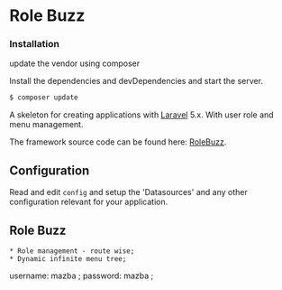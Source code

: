 # Role Buzz 


### Installation

update the vendor using composer

Install the dependencies and devDependencies and start the server.

```sh
$ composer update
```





A skeleton for creating applications with [Laravel](https://laravel.com) 5.x.
With user role and menu management.

The framework source code can be found here: [RoleBuzz](https://github.com/mazba/roleBuzz).

## Configuration

Read and edit `config` and setup the 'Datasources' and any other
configuration relevant for your application.


## Role Buzz
    * Role management - route wise;
    * Dynamic infinite menu tree;


username: mazba ;
password: mazba ;
